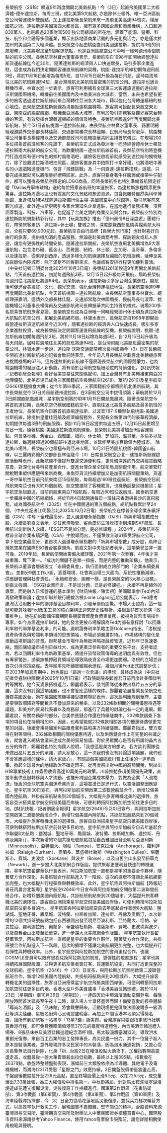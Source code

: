 長榮航空（2618）睽違9年再度開闢北美新航點！今（3日）起直飛美國第二大經濟體-德州達拉斯，每周三班，成北美第9大航點, 亦是除休士頓外，唯一亞洲區航空公司營運德州雙航點，加上達拉斯後長榮航未來一周飛北美高達94班次，穩居國航之冠。達拉斯是美國第四大都會區，擁有眾多跨國企業和商業機構，人口超過830萬人，也是超過20家財富500 強公司總部的所在地，涵蓋了能源、醫療、科技、航空和金融等多個產業，顯示出該地區商業活動的多元化與活力，亦是僅次於加州的美國第二大經濟體。長榮航空今起由桃園直飛美國達拉斯，提供每3班的飛航服務，北美將增加至9個客運航點，也是亞洲區航空公司中唯一經營德州兩個航點的航空公司。長榮航空林寶水董事長表示，長榮航空自1998年即開始經營達拉斯貨運航線迄今近30年，隨著達拉斯的經濟與人口快速增長，吸引多家企業進駐，這也成為我們決定開闢客運直飛航線的契機，桃園-達拉斯航線初期每週飛航3班，將於11月18日起增為每周5班，自12月15日起升級為每日飛航，屆時每周飛往北美的航班將達94班，是台灣飛航北美航班最密集的航空公司。達拉斯也適合轉機市場，林寶水進一步表示，旅客可利用擁有全球第三大客運旅運量的達拉斯‧沃斯堡國際機場，轉機前往美國國內及中南美洲各大城市，當然，未來也希望有更多的旅客透過達拉斯航線前來台灣轉往亞洲各大城市，藉以強化台灣轉運樞紐的核心地位。長榮航空達拉斯航線為清晨抵達桃園機場，旅客將可搭配長榮航空東北亞、東南亞的綿密航網，轉機至亞洲各大城市，有利於吸引商務客及觀光客來台轉機的客源，有效發揮台灣轉運樞紐的價值及特色。長榮航空睽違9年再度開闢北美新航點，於今(3)日首航桃園－達拉斯航線，由長榮航空林寶水董事長、孫嘉明總經理邀請外交部部長林佳龍、交通部常務次長林國顯、民航局局長何淑萍、桃園機場公司董事長楊偉甫以及交通部航政司司長韓振華共同主持首航儀式，在現場200多位搭乘首航班旅客的見證下，長榮航空正式成為亞洲唯一同時經營德州休士頓及達拉斯兩大航點的航空公司。為歡慶桃園－達拉斯航線首航，長榮航空特別將登機門打造成具有德州特色的鄉村風格酒吧，讓旅客在啟程前就感受到達拉斯的獨特魅力，除了設置達拉斯酒吧拍照區，讓旅客置身其中拍照打卡拿好禮，也將酒吧中著名的小遊戲搬進登機門，包含「飛鏢挑戰」及「一飛直達-達拉斯撞球」遊戲，只要完成挑戰就可以將限量好禮帶回家。此外，旅客只要身著牛仔服飾或攜帶牛仔配件，都可以獲得長榮航空限定的LOGO商品，同時長榮航空也特別準備首航限定好禮「Dallas丹寧棒球帽」送給每位搭乘首航班的幸運旅客，為達拉斯旅程增添更多驚喜。達拉斯周邊地區也有豐富的文化景點和旅遊資源，包含佩羅特自然與科學博物館、重逢塔及NBA球隊達拉斯獨行俠主場-美國航空中心球館等，吸引旅客前來觀光旅遊，此外達拉斯更吸引多家台灣知名企業進駐，在當地進行業務拓展，項目涵蓋製造、科技、汽車等，也促進了台美之間的商業交流與合作。長榮航空特別為達拉斯開航規劃精彩行程，其中【玩美加族】推出「德州豪情8日深度遊」團體行程，帶領旅客走訪「達拉斯+休士頓」雙城之旅，深度飽覽西部風情與探索航太科技，全程只要69,900元起。長榮航空自由行品牌【長榮大旅行家】也針對喜好自由行的旅客，提供機加酒的產品服務，無論是赴美商務考察、探訪親友或私人旅遊，讓您有更彈性的時間安排。隨著達拉斯開航，長榮航空直飛北美擴增為9大客運航點，包含洛杉磯、舊金山、西雅圖、紐約、休士頓、芝加哥、溫哥華、多倫多以及達拉斯，從東岸到西岸，透過多樣化的航線選擇及綿密的航班服務，延伸至美加百餘個內陸城巿，除了滿足不同客群需求，也讓旅客安排行程更加便利靈活。（中央社記者江明晏台北2025年10月3日電）長榮航(2618)睽違9年再開北美新航點，今天首航達拉斯，初期每週飛航3班，12月15日起升級每天飛航，屆時長榮航每週飛往北美航班將達94班。長榮航表示，達拉斯吸引多家台灣企業進駐，開航後可促進台美經貿、文化、觀光交流，強化台灣轉運樞紐地位。長榮航空睽違9年再度開闢北美新航點，今天首航桃園－達拉斯航線，由長榮航空董事長林寶水、總經理孫嘉明，邀請外交部長林佳龍、交通部常務次林國顯長、民航局長何淑萍、桃園機場公司董事長楊偉甫及交通部航政司長韓振華共同主持首航儀式，現場200多名搭乘首航班旅客見證。長榮航空也成為亞洲唯一同時經營德州休士頓及達拉斯兩大航點的航空公司，拓展北美航網布局。林寶水表示，長榮航空自1998年即開始經營達拉斯貨運航線至今近30年，隨著達拉斯的經濟與人口快速成長，吸引多家企業進駐投資，成為長榮航決定開闢客運直飛航線的契機。長榮航說明，桃園-達拉斯航線初期每週飛航3班，將於11月18日起增為每週5班，自12月15日起升級為每天飛航，屆時每週飛往北美的航班將達94班，是台灣飛航北美航班最密集的航空公司。林寶水進一步說，達拉斯‧沃斯交通部常務次長林國顯今（3）日在長榮航空開航達拉斯新航線的記者會致詞時表示，今年前八月長榮航空載客北美轉機旅客占桃園機場的67％，這條達拉斯的新航線不僅展現長榮航空的國際競爭力，也為桃園機場的發展注入新動能，將有助於台灣航空樞紐地位的持續強化。【財訊快報／記者劉居全報導】看好台美貿易往來關係密切，加上台灣具有北美轉接東南亞的地理優勢，北美市場已成為三家國籍航空長榮航空(2618)、華航(2610)及星宇航空(2646)積極搶食大餅；從今年第四季起，三家國籍航空都將開航北美新航點，其中長榮航空今(3)日將首航德州達拉斯，在3家航空公司中拔得頭籌；華航將於12月3日開闢直航鳳凰城；星宇航空則將於明年1月15日開航鳳凰城。隨著長榮航空今將首航達拉斯，長榮航空仍穩居國籍航空中，直飛往返北美最多航點及最多航班的王者地位。長榮航空今日將首航直飛達拉斯，以波音787-9機型執飛桃園-美國達拉斯航線，除提供皇璽桂冠艙及經濟艙服務外，另配有全新第四代的豪華經濟艙，初期提供每週3班的飛航服務，預計11月18日起提供每週五班，12月15日起更增至每日一班。隨著桃園-美國達拉斯直飛航線後，長榮航北美將增加至9個客運航點，包含洛杉磯、舊金山、西雅圖、紐約、休士頓、芝加哥、溫哥華、多倫多以及達拉斯，每週將超過90個航班往返北美地區，並延伸至美加百餘個內陸城巿。 除北美市場外，長榮航空也積極布局亞洲市場，10月21日將開航桃園-韓國釜山航線，以三麗鷗彩繪外交部部長林佳龍今（3）日席長榮航空台北—達拉斯新航線啟航活動時表示，此新航線不僅提升雙邊交通便利性，更具備深遠的外交與經貿戰略意義，對深化台美科技產業合作、促進台灣企業全球布局具關鍵作用。航空業緊盯關稅戰重塑供應鏈帶來新商機，東南亞貨流持續增加又是加密航班關鍵重點，貨運一哥中華航空目前飛航東南亞15個航點，每周超過160班往返航班，長榮航空目前飛航東南亞也有大約15個航點，航空雙雄除了客機載貨，也機動調整貨機搶貨；星宇航空急起直追，目前飛航東南亞11個航點，每周近80班往返航班。國泰航空進一步擴展中國的航線網絡，將於11月4日起開通每日一班往來香港與長沙的直飛服務，成為國泰航空今（2025）年在中國開通的第五個航點，總航點數累計至24個。（中央社記者江明晏台北2025年10月2日電）長榮航空在標普全球企業永續評鑑（CSA）中奪下全球最高分，並入選道瓊永續指數（DJSI）新興市場指數成分股，永續長劉嘉文表示，從甘蔗渣吸管、鯊魚皮仿生薄膜技術到規劃SAF航班，長榮航以創新融入永續，「ESG已不是加分題，是必修課程。」2024年，長榮航空在標普全球企業永續評鑑（CSA）中脫穎而出，不僅擊敗全球61家受評航空公司，拿下航空業最高分，更首次入選道瓊永續指數的「新興市場指數」成分股，助陣台灣航空業在國際ESG舞台嶄露頭角。劉嘉文對中央社記者表示，這項榮譽並非一蹴可幾，2019年起，長榮航便開始籌備永續評鑑，2021年第一次參賽，4年後才突破重圍，奪下第一。「成功的關鍵不是單一措施，而是完整的推動架構」，他表示，長榮航以董事會層級設立「永續委員會」，執行面則成立跨部門的「企業永續委員會」，並劃分9個工作小組，涵蓋環境、社會與治理三大面向，系統性推動減碳、供應鏈管理與社會責任。「永續和安全、服務一樣，是長榮航空的3大核心目標」，劉嘉文強調，「ESG對企業而言，不是加分題，已是必修課程。」永續不再是額外的專案，而是融入日常營運的基本準則【財訊快報／陳孟朔】美國聯準會(Fed)內部再掀政策辯論；達拉斯聯邦銀行總裁洛根(Lorie Logan)近期公開表示，Fed應考慮淘汰沿用數十年的聯邦基金目標利率，引發華爾街震驚。市場人士認為，這一信號可能意味著Fed政策工具的核心架構正迎來歷史性轉折。洛根並非首次扮演「政策推手」。她在紐約聯儲任職期間長期掌管資產負債表業務，被視為貨幣市場操作專家。如今身居達拉斯聯儲，她的發言更被市場解讀為Fed內部有意探討「以回購利率取代聯邦基金利率」的可能。道明證券利率策略主管Goldberg指出，「洛根是資產負債表與短端利率領域的思想領袖，市場必須嚴肅對待。」市場結構的變化是推動這場辯論的背景。聯邦基金市場作為無抵押隔夜融資管道，近15年已急速萎縮，而回購協議市場則日益壯大，成為更廣泛參與者的重要交易平台。支持者認為，若以回購利率作為新政策基準，將提升貨幣政策傳導的透明度與有效性。但也有專家警告，拋棄無抵押融資領域恐導致隔夜資金市場更加脆弱。洛根的立場並非首次引導政策路徑。去年她率先呼籲放緩縮表進程，幾個月後Fed正式調整步伐；在2023年加息周期中，她也提出「跳過一次會議」的構想，最終成為決（中央社記者吳睿騏桃園機場2025年10月1日電）行政院副院長鄭麗君日前再度赴美國談判對等關稅，她今天淩晨搭機返台，鄭麗君表示，談判團隊從未做出晶片五五分的承諾，這次沒有討論這項議題，也不會答應這樣的條件。鄭麗君凌晨搭乘長榮航空班機自美國返台，她在桃園國際機場接受媒體聯訪表示，這次談判團隊到華府，主要是要爭取調降對等關稅且不疊加原來的稅率，以及232條款相關的關稅優惠待遇等議題，和美方的貿易代表署以及商務部，都進行了具體的討論也有一定的進展。鄭麗君說，有關商務部的部分，台美供應鏈合作還在持續磋商中，232條款調查下各項的項目也在持續增加中，因此，也希望能就232條款相關各項的優惠待遇做更完整的討論，後續會秉持國家利益跟產業利益和美方持續磋商。鄭麗君指出，雙方取得在對等關稅、232條款相關的關稅優惠待遇，以及供應鏈合作上有完整的共識之後，就會進入總結會議來達成台美的貿易協議。對於民眾關心是否有所謂的晶片五五分的條件，鄭麗君也特別向國人說明，「我想這是美方的想法，我方談判團隊從未做出晶片五五分的承諾，請大家放心，這一次我們也沒有討論這項議題，我們也不會答應這樣的條件，請大家放心」，有關這個美國總統川普上任後的一連串政策，掀起全球最大的地緣政治不確定因子。從再度祭出對中國的高額關稅，到拋出H1B專業技術工作簽證收費高達10萬美元的政策，川普推動多項美國優先政策，直接牽動供應鏈轉移與人才流動，也推升跨國企業成本壓力，對做為企業「人流物流」後盾的全球航空與海運產業而言，這場震盪已是進行式，以靈活調整因應變化。星宇航空30日宣布，與阿拉斯加航空開啟第二波聯營航班合作，新增12個美國內陸航點，共掛航班航點來到20個城市，大幅提升旅客轉機北美的選擇性，旅客自亞洲搭乘星宇航空飛抵美國西岸後，可便利轉搭阿拉斯加航空前往更多目的地。【財訊快報／記者劉居全報導】星宇航空(2646)今(30)日宣布，與阿拉斯加航空開啟第二波聯營航班合作，新增12個美國內陸航點，共掛航班航點來到20個城市，大幅提升旅客轉機北美的選擇性，旅客自亞洲搭乘星宇航空飛抵美國西岸後，可便利轉搭阿拉斯加航空前往更多目的地。星宇航空與阿拉斯加航空自去年底起合作聯營8大航點：鹽湖城、聖地牙哥、鳳凰城、波特蘭、拉斯維加斯、達拉斯、丹佛及奧斯汀，本次新增的12個共掛班號航點包括自西雅圖出發至明尼亞波利斯（Minneapolis）、亞特蘭大、坦帕（Tampa）、安克拉治（Anchorage）、羅利達拉姆（Raleigh-Durham）、奧蘭多、華盛頓杜勒斯（Washington Dulles）、堪薩斯市、費城、史波坎（Spokane）與波夕（Boise），以及自舊金山出發至紐華克（Newark），進一步擴大北美航網合作版圖，提供旅客更便利且快速的轉機選擇。星宇航空翟健華執行長表示，阿拉斯加航空一直都是星宇的重要合作夥伴，隨著雙方合作深化，共掛班號合作航點進入下一階段。這次的擴增不僅讓北美航網更加完整，也大幅提升行程彈性與轉機效率。此外，星宇航空與阿拉斯加航【時報記者莊丙農台北報導】星宇航空(2646)今日宣布與阿拉斯加航空開啟第二波聯營航班合作，新增12個美國內陸航點，共掛航班航點來到20個城市，大幅提升旅客轉機北美的選擇性，旅客自亞洲搭乘星宇航空飛抵美國西岸後，可便利轉搭阿拉斯加航空前往更多目的地。 星宇航空與阿拉斯加航空自去年底起合作聯營8大航點：鹽湖城、聖地牙哥、鳳凰城、波特蘭、拉斯維加斯、達拉斯、丹佛及奧斯汀，本次新增的12個共掛班號航點包括自西雅圖出發至明尼亞波利斯、亞特蘭大、坦帕、安克拉治、羅利達拉姆、奧蘭多、華盛頓杜勒斯、堪薩斯市、費城、史波坎與波夕，以及自舊金山出發至紐華克，進一步擴大北美航網合作版圖。 星宇航空執行長翟健華表示，阿拉斯加航空一直都是星宇的重要合作夥伴，隨著雙方合作深化，共掛班號合作航點進入下一階段。這次的擴增不僅讓北美航網更加完整，也大幅提升行程彈性與轉機效率。此外，星宇航空與阿拉斯加航空的會員里程合作，也讓COSMILE會員可以既有里程兌換阿拉斯加的航班，更彈性的規畫旅程；星宇也將持續拓展國際版圖，並與更多航空業者簽訂客、貨運聯航協定，共同打造更完整的全球航網。星宇航空（2646）今（30）日宣布，與阿拉斯加航空開啟第二波聯營航班合作，新增12個美國內陸航點，共掛航班航點來到20個城市，大幅提升旅客轉機北美的選擇性，旅客自亞洲搭乘星宇航空飛抵美國西岸後，可便利轉搭阿拉斯加航空前往更多目的地。香港大型戶外美食盛事「香港美酒佳餚巡禮」將於10月23日（星期四）至10月26日（星期日），一連四天於中環海濱活動空間登場，每晚開放時間首次延長至午夜十二時，讓入場人士舉杯盡興而歸！備受喜愛的經典體驗「尊尚名酒區」及「品味館」將會載譽歸來。活動現場更是匯聚法國波爾多一級酒莊等頂尖佳釀、星級名廚齊心呈現豐盛晚宴，再加上12間香港本地頂尖得獎名店，讓所有到訪旅客一站盡享「13星7鑽」級美饌。台灣旅客只要跟指定旅行社購買香港行程，即可免費獲贈價值港幣370元的嘉賓特選禮包，內含美酒佳餚巡禮入場券、8張品味券及美酒佳餚巡禮紀念酒杯1個。馬太鞍溪堰塞湖溢流，導致洪水重創光復鄉，來自百工百業的志工發揮專長，為災民盡一份力。其中一位鏟子超人原本是裝潢業者，意外發現許多災民家中的木裝潢，因為泡水通通報銷，又擔心受災長輩無法自行拆除，化身「拆...台股2日在權值股點火助攻下，加權指數開高震盪走高，收盤最後一盤大筆賣單殺出拉低指數，最終以上漲395點，指數收在26378點，收盤時整體盤勢表現，漲幅前三大類股依序為半導體、其他電子及電機機械，而鴻海(2317)受惠「星際之門」效應持續，2日開盤股價帶量震盪走高，午盤過後數度拉升至226元高點，直至終場股價上漲6.5元、收在225.5元，成交量爆出7.33萬餘張，為三大權值股中排名第一。中秋節將屆，針對馬太鞍溪堰塞湖潰堤造成花蓮光復鄉災情，災後復原工作持續進行。國軍第2作戰區（花東防衛部）、第3作戰區（第6軍團）、第4作戰區（第8軍團）、第5作戰區（第10軍團）及海軍陸戰隊指揮部，今（3）日全力協助花蓮地區災後復原，並採兵力梯次輪替方式，以高效率執行救災工作，展現國軍不畏艱難、堅守崗位的精神。台股資料來源臺灣證券交易所、臺灣期貨交易所及財團法人中華民國證券櫃檯買賣中心，國際股市資料來源請參考Yahoo Finance。使用Yahoo奇摩股市服務前，請您詳閱相關使用規範與聲明。